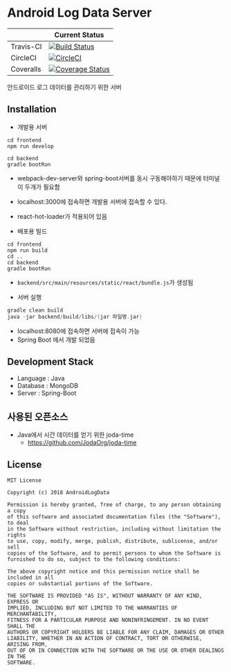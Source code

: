 # Android Log Data Server

|  | Current Status |
|--------|--------|
| Travis-CI | [![Build Status](https://travis-ci.org/AndroidLogData/Logdata-Server-Spring.svg?branch=develop)](https://travis-ci.org/AndroidLogData/Logdata-Server-Spring) |
| CircleCI | [![CircleCI](https://circleci.com/gh/AndroidLogData/Logdata-Server-Spring/tree/develop.svg?style=svg)](https://circleci.com/gh/AndroidLogData/Logdata-Server-Spring/tree/develop) |
| Coveralls | [![Coverage Status](https://coveralls.io/repos/github/AndroidLogData/Logdata-Server-Spring/badge.svg?branch=develop)](https://coveralls.io/github/AndroidLogData/Logdata-Server-Spring?branch=develop) |

안드로이드 로그 데이터를 관리하기 위한 서버

## Installation
* 개발용 서버
```text
cd frontend
npm run develop
```
```text
cd backend
gradle bootRun
```

* webpack-dev-server와 spring-boot서버를 동시 구동해야하기 때문에 터미널이 두개가 필요함
* localhost:3000에 접속하면 개발용 서버에 접속할 수 있다.
* react-hot-loader가 적용되어 있음

* 배포용 빌드
```text
cd frontend
npm run build
cd ..
cd backend
gradle bootRun
```

* ```backend/src/main/resources/static/react/bundle.js```가 생성됨

* 서버 실행
```gradle
gradle clean build
java -jar backend/build/libs/(jar 파일명.jar)
```

* localhost:8080에 접속하면 서버에 접속이 가능
* Spring Boot 에서 개발 되었음

## Development Stack
* Language : Java
* Database : MongoDB
* Server : Spring-Boot

## 사용된 오픈소스
* Java에서 시간 데이터를 얻기 위한 joda-time
	* https://github.com/JodaOrg/joda-time

## License
```
MIT License

Copyright (c) 2018 AndroidLogData

Permission is hereby granted, free of charge, to any person obtaining a copy
of this software and associated documentation files (the "Software"), to deal
in the Software without restriction, including without limitation the rights
to use, copy, modify, merge, publish, distribute, sublicense, and/or sell
copies of the Software, and to permit persons to whom the Software is
furnished to do so, subject to the following conditions:

The above copyright notice and this permission notice shall be included in all
copies or substantial portions of the Software.

THE SOFTWARE IS PROVIDED "AS IS", WITHOUT WARRANTY OF ANY KIND, EXPRESS OR
IMPLIED, INCLUDING BUT NOT LIMITED TO THE WARRANTIES OF MERCHANTABILITY,
FITNESS FOR A PARTICULAR PURPOSE AND NONINFRINGEMENT. IN NO EVENT SHALL THE
AUTHORS OR COPYRIGHT HOLDERS BE LIABLE FOR ANY CLAIM, DAMAGES OR OTHER
LIABILITY, WHETHER IN AN ACTION OF CONTRACT, TORT OR OTHERWISE, ARISING FROM,
OUT OF OR IN CONNECTION WITH THE SOFTWARE OR THE USE OR OTHER DEALINGS IN THE
SOFTWARE.
```
